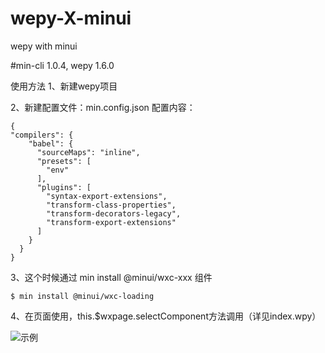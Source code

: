 # wepy-X-minui
wepy with minui

#min-cli 1.0.4, wepy 1.6.0

使用方法
1、新建wepy项目

2、新建配置文件：min.config.json
配置内容：
```
{
"compilers": {
    "babel": {
      "sourceMaps": "inline",
      "presets": [
        "env"
      ],
      "plugins": [
        "syntax-export-extensions",
        "transform-class-properties",
        "transform-decorators-legacy",
        "transform-export-extensions"
      ]
    }
  }
}
```

3、这个时候通过 min install @minui/wxc-xxx 组件

```
$ min install @minui/wxc-loading
```

4、在页面使用，this.$wxpage.selectComponent方法调用（详见index.wpy）


![示例](https://ws2.sinaimg.cn/large/006tNc79gy1fm1eretkn9j30k20zkabp.jpg)